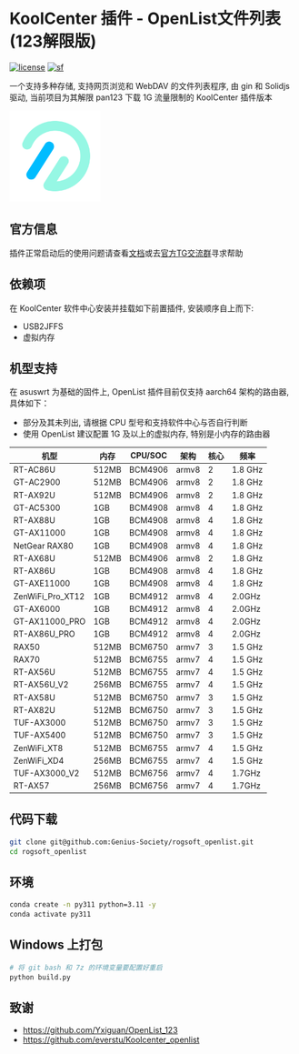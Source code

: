 # KoolCenter 插件 - OpenList文件列表 (123解限版)
[![license](https://img.shields.io/github/license/Genius-Society/rogsoft_openlist.svg)](./LICENSE)
[![sf](https://img.shields.io/badge/release-SourceForge-ff6600.svg)](https://sourceforge.net/projects/rogsoft-openlist/files)

一个支持多种存储, 支持网页浏览和 WebDAV 的文件列表程序, 由 gin 和 Solidjs 驱动, 当前项目为其解限 pan123 下载 1G 流量限制的 KoolCenter 插件版本

<a href="https://github.com/Genius-Society/rogsoft_openlist" target="_blank">
    <img src="./openlist/res/icon-openlist.png" style="width: 160px;">
</a>

## 官方信息
插件正常启动后的使用问题请查看[文档](https://www.oplist.org)或去[官方TG交流群](https://t.me/OpenListTeam)寻求帮助

## 依赖项
在 KoolCenter 软件中心安装并挂载如下前置插件, 安装顺序自上而下:
- USB2JFFS
- 虚拟内存

## 机型支持
在 asuswrt 为基础的固件上, OpenList 插件目前仅支持 aarch64 架构的路由器, 具体如下：
- 部分及其未列出, 请根据 CPU 型号和支持软件中心与否自行判断
- 使用 OpenList 建议配置 1G 及以上的虚拟内存, 特别是小内存的路由器

| 机型             | 内存  | CPU/SOC | 架构  | 核心 | 频率    |
| ---------------- | ----- | ------- | ----- | ---- | ------- |
| RT-AC86U         | 512MB | BCM4906 | armv8 | 2    | 1.8 GHz |
| GT-AC2900        | 512MB | BCM4906 | armv8 | 2    | 1.8 GHz |
| RT-AX92U         | 512MB | BCM4906 | armv8 | 2    | 1.8 GHz |
| GT-AC5300        | 1GB   | BCM4908 | armv8 | 4    | 1.8 GHz |
| RT-AX88U         | 1GB   | BCM4908 | armv8 | 4    | 1.8 GHz |
| GT-AX11000       | 1GB   | BCM4908 | armv8 | 4    | 1.8 GHz |
| NetGear RAX80    | 1GB   | BCM4908 | armv8 | 4    | 1.8 GHz |
| RT-AX68U         | 512MB | BCM4906 | armv8 | 2    | 1.8 GHz |
| RT-AX86U         | 1GB   | BCM4908 | armv8 | 4    | 1.8 GHz |
| GT-AXE11000      | 1GB   | BCM4908 | armv8 | 4    | 1.8 GHz |
| ZenWiFi_Pro_XT12 | 1GB   | BCM4912 | armv8 | 4    | 2.0GHz  |
| GT-AX6000        | 1GB   | BCM4912 | armv8 | 4    | 2.0GHz  |
| GT-AX11000_PRO   | 1GB   | BCM4912 | armv8 | 4    | 2.0GHz  |
| RT-AX86U_PRO     | 1GB   | BCM4912 | armv8 | 4    | 2.0GHz  |
| RAX50            | 512MB | BCM6750 | armv7 | 3    | 1.5 GHz |
| RAX70            | 512MB | BCM6755 | armv7 | 4    | 1.5 GHz |
| RT-AX56U         | 512MB | BCM6755 | armv7 | 4    | 1.5 GHz |
| RT-AX56U_V2      | 256MB | BCM6755 | armv7 | 4    | 1.5 GHz |
| RT-AX58U         | 512MB | BCM6750 | armv7 | 3    | 1.5 GHz |
| RT-AX82U         | 512MB | BCM6750 | armv7 | 3    | 1.5 GHz |
| TUF-AX3000       | 512MB | BCM6750 | armv7 | 3    | 1.5 GHz |
| TUF-AX5400       | 512MB | BCM6750 | armv7 | 3    | 1.5 GHz |
| ZenWiFi_XT8      | 512MB | BCM6755 | armv7 | 4    | 1.5 GHz |
| ZenWiFi_XD4      | 256MB | BCM6755 | armv7 | 4    | 1.5 GHz |
| TUF-AX3000_V2    | 512MB | BCM6756 | armv7 | 4    | 1.7GHz  |
| RT-AX57          | 256MB | BCM6756 | armv7 | 4    | 1.7GHz  |

## 代码下载
```bash
git clone git@github.com:Genius-Society/rogsoft_openlist.git
cd rogsoft_openlist
```

## 环境
```bash
conda create -n py311 python=3.11 -y
conda activate py311
```

## Windows 上打包
```bash
# 将 git bash 和 7z 的环境变量要配置好重启
python build.py
```

## 致谢
- <https://github.com/Yxiguan/OpenList_123>
- <https://github.com/everstu/Koolcenter_openlist>
